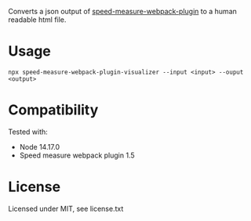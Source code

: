 Converts a json output of [speed-measure-webpack-plugin](https://www.npmjs.com/package/speed-measure-webpack-plugin) to a human readable html file.

# Usage

`npx speed-measure-webpack-plugin-visualizer --input <input> --ouput <output>`

# Compatibility

Tested with:

- Node 14.17.0
- Speed measure webpack plugin 1.5

# License

Licensed under MIT, see license.txt
